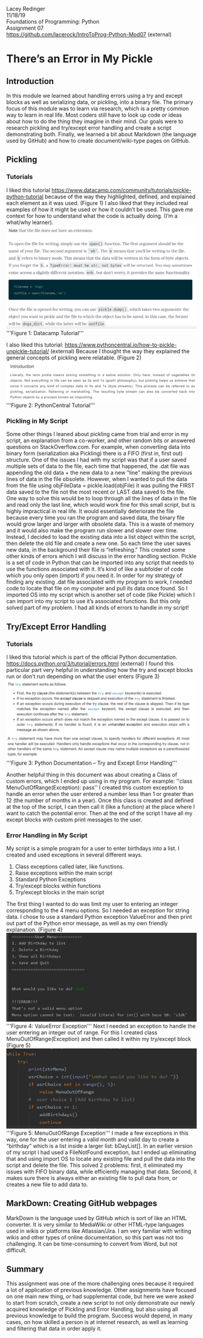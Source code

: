   Lacey Redinger  
  11/18/19  
  Foundations of Programming: Python  
  Assignment 07  
  https://github.com/lacerock/IntroToProg-Python-Mod07 (external)  

# There’s an Error in My Pickle
## Introduction
In this module we learned about handling errors using a try and except blocks as well as serializing data, or pickling, into a binary file. The primary focus of this module was to learn via research, which is a pretty common way to learn in real life. Most coders still have to look up code or ideas about how to do the thing they imagine in their mind. Our goals were to research pickling and try/except error handling and create a script demonstrating both. Finally, we learned a bit about Markdown (the language used by GitHub) and how to create document/wiki-type pages on GitHub.
## Pickling
### Tutorials
I liked this tutorial https://www.datacamp.com/community/tutorials/pickle-python-tutorial because of the way they highlighted, defined, and explained each element as it was used. (Figure 1) I also liked that they included real examples of how it might be used or how it couldn’t be used. This gave me context for how to understand what the code is actually doing. (I’m a what/why learner).
![Figure 1: Datacamp Tutorial](fig1_datacamp.png "Datacamp Tutorial")
'''Figure 1: Datacamp Tutorial'''

I also liked this tutorial: https://www.pythoncentral.io/how-to-pickle-unpickle-tutorial/ (external) Because I thought the way they explained the general concepts of pickling were relatable. (Figure 2)
![Figure 2: PythonCentral Tutorial](fig2_pythonCentral.png "PythonCentral Tutorial")
'''Figure 2: PythonCentral Tutorial'''

### Pickling in My Script
Some other things I leaned about pickling came from trial and error in my script, an explanation from a co-worker, and other random bits or answered questions on StackOverflow.com. For example, when converting data into binary form (serialization aka Pickling) there is a FIFO (first in, first out) structure. One of the issues I had with my script was that if a user saved multiple sets of data to the file, each time that happened, the .dat file was appending the old data + the new data to a new “line” making the previous lines of data in the file obsolete. However, when I wanted to pull the data from the file using 
objFileData = pickle.load(objFile) it was pulling the FIRST data saved to the file not the most recent or LAST data saved to the file. One way to solve this would be to loop through all the lines of data in the file and read only the last line, which would work fine for this small script, but is highly impractical in real life. It would essentially deteriorate the file because every time you ran the program and saved data, the binary file would grow larger and larger with obsolete data. This is a waste of memory and it would also make the program run slower and slower over time. Instead, I decided to load the existing data into a list object within the script, then delete the old file and create a new one. So each time the user saves new data, in the background their file is “refreshing.” This created some other kinds of errors which I will discuss in the error handling section. 
Pickle is a set of code in Python that can be imported into any script that needs to use the functions associated with it. It’s kind of like a subfolder of code which you only open (import) if you need it. In order for my strategy of finding any existing .dat file associated with my program to work, I needed code to locate that file on my computer and pull its data once found. So I imported OS into my script which is another set of code (like Pickle) which I can import into my script to use it’s associated functions. But this only solved part of my problem. I had all kinds of errors to handle in my script!

## Try/Except Error Handling
### Tutorials
I liked this tutorial which is part of the official Python documentation. https://docs.python.org/3/tutorial/errors.html (external) I found this particular part very helpful in understanding how the try and except blocks run or don’t run depending on what the user enters (Figure 3)
![Figure 3: Python Documentation – Try and Except Error Handling](fig3_pyDoc-tryExcept.png "Python Documentation – Try and Except Error Handling")
'''Figure 3: Python Documentation – Try and Except Error Handling'''

Another helpful thing in this document was about creating a Class of custom errors, which I ended up using in my program. For example: 
''class MenuOutOfRange(Exception):
    pass''
I created this custom exception to handle an error when the user entered a number less than 1 or greater than 12 (the number of months in a year). Once this class is created and defined at the top of the script, I can then call it (like a function) at the place where I want to catch the potential error. Then at the end of the script I have all my except blocks with custom print messages to the user.
### Error Handling in My Script
My script is a simple program for a user to enter birthdays into a list. I created and used exceptions in several different ways. 
  1.	Class exceptions called later, like functions. 
  2.	Raise exceptions within the main script
  3.	Standard Python Exceptions
  4.	Try/except blocks within functions
  5.	Try/except blocks in the main script

The first thing I wanted to do was limit my user to entering an integer corresponding to the 4 menu options. So I needed an exception for string data. I chose to use a standard Python exception ValueError and then print out part of the Python error message, as well as my own friendly explanation. (Figure 4)  
![Figure 4: ValueError Exception](fig4_ValueError.png "ValueError Exception")
'''Figure 4: ValueError Exception'''
Next I needed an exception to handle the user entering an integer out of range. For this I created class MenuOutOfRange(Exception) and then called it within my try/except block (Figure 5)  
![Figure 5: MenuOutOfRange Exception](fig5_MenuOutOfRange.png "MenuOutOfRange Exception")
'''Figure 5: MenuOutOfRange Exception'''
I made a few exceptions in this way, one for the user entering a valid month and valid day to create a “birthday” which is a list inside a larger list: bDayList[]. In an earlier version of my script I had used a FileNotFound exception, but I ended up eliminating that and using import OS to locate any existing file and pull the data into the script and delete the file. This solved 2 problems: first, it eliminated my issues with FIFO binary data, while efficiently managing that data. Second, it makes sure there is always either an existing file to pull data from, or creates a new file to add data to. 
## MarkDown: Creating GitHub webpages
MarkDown is the language used by GitHub which is sort of like an HTML converter. It is very similar to MediaWiki or other HTML-type languages used in wikis or platforms like Atlassian/Jira. I am very familiar with writing wikis and other types of online documentation, so this part was not too challenging. It can be time-consuming to convert from Word, but not difficult.
## Summary
This assignment was one of the more challenging ones because it required a lot of application of previous knowledge. Other assignments have focused on one main new thing, or had supplemental code, but here we were asked to start from scratch, create a new script to not only demonstrate our newly acquired knowledge of Pickling and Error Handling, but also using all previous knowledge to build the program. Success would depend, in many cases, on how skilled a person is at internet research, as well as learning and filtering that data in order apply it.



